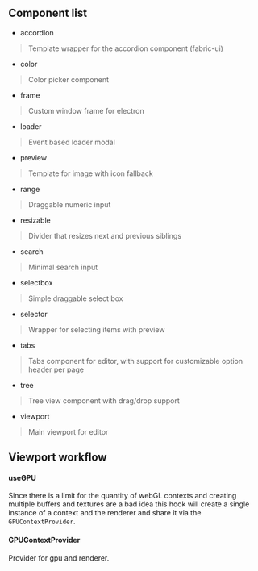## Component list

- accordion
> Template wrapper for the accordion component (fabric-ui)

- color
> Color picker component 
 
- frame
> Custom window frame for electron
 
- loader
> Event based loader modal
 
- preview
> Template for image with icon fallback

- range
> Draggable numeric input
 
- resizable
> Divider that resizes next and previous siblings
 
- search
> Minimal search input
 
- selectbox
> Simple draggable select box

- selector
> Wrapper for selecting items with preview

- tabs
> Tabs component for editor, with support for customizable option header per page
 
- tree
> Tree view component with drag/drop support

- viewport
> Main viewport for editor


## Viewport workflow

#### useGPU

Since there is a limit for the quantity of webGL contexts and creating multiple buffers and textures are a bad idea
this hook will create a single instance of a context and the renderer and share it via the `GPUContextProvider`.

#### GPUContextProvider

Provider for gpu and renderer.